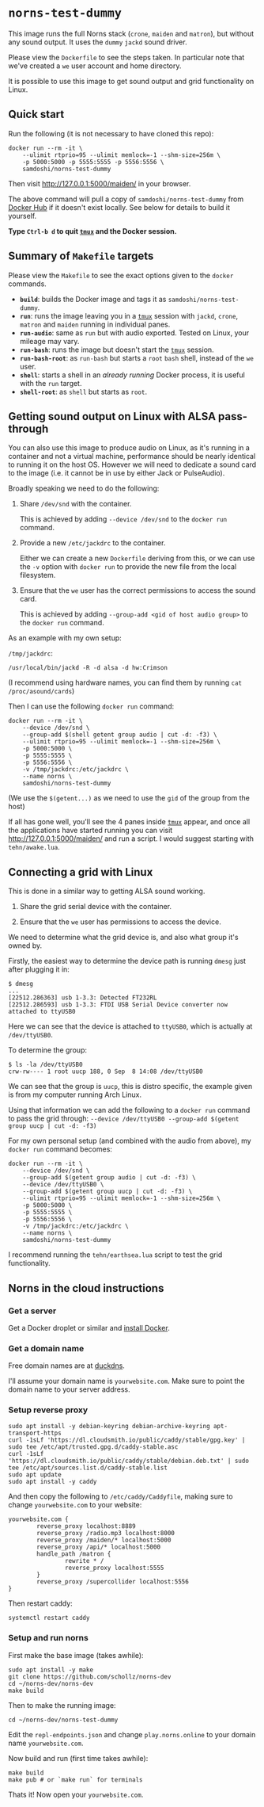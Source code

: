 # `norns-test-dummy`

This image runs the full Norns stack (`crone`, `maiden` and `matron`), but without any sound output. It uses the `dummy` `jackd` sound driver.

Please view the `Dockerfile` to see the steps taken. In particular note that we've created a `we` user account and home directory.

It is possible to use this image to get sound output and grid functionality on Linux.

## Quick start

Run the following (it is not necessary to have cloned this repo):

```
docker run --rm -it \
    --ulimit rtprio=95 --ulimit memlock=-1 --shm-size=256m \
    -p 5000:5000 -p 5555:5555 -p 5556:5556 \
    samdoshi/norns-test-dummy
```

Then visit http://127.0.0.1:5000/maiden/ in your browser.

The above command will pull a copy of `samdoshi/norns-test-dummy` from [Docker Hub](https://hub.docker.com/r/samdoshi/norns-test-dummy/) if it doesn't exist locally. See below for details to build it yourself.

**Type `Ctrl-b d` to quit [`tmux`][] and the Docker session.**

## Summary of `Makefile` targets

Please view the `Makefile` to see the exact options given to the `docker` commands.

 - **`build`**: builds the Docker image and tags it as `samdoshi/norns-test-dummy`.
 - **`run`**: runs the image leaving you in a [`tmux`][] session with `jackd`, `crone`, `matron` and `maiden` running in individual panes.
 - **`run-audio`**: same as `run` but with audio exported. Tested on Linux, your mileage may vary.
 - **`run-bash`**: runs the image but doesn't start the [`tmux`][] session.
 - **`run-bash-root`**: as `run-bash` but starts a `root` `bash` shell, instead of the `we` user.
 - **`shell`**: starts a shell in an _already running_ Docker process, it is useful with the `run` target.
 - **`shell-root`**: as `shell` but starts as `root`.

## Getting sound output on Linux with ALSA pass-through

You can also use this image to produce audio on Linux, as it's running in a container and not a virtual machine, performance should be nearly identical to running it on the host OS. However we will need to dedicate a sound card to the image (i.e. it cannot be in use by either Jack or PulseAudio).

Broadly speaking we need to do the following:

 1. Share `/dev/snd` with the container.

    This is achieved by adding `--device /dev/snd` to the `docker run` command.

 1. Provide a new `/etc/jackdrc` to the container.

    Either we can create a new `Dockerfile` deriving from this, or we can use the `-v` option with `docker run` to provide the new file from the local filesystem.

 1. Ensure that the `we` user has the correct permissions to access the sound card.

    This is achieved by adding `--group-add <gid of host audio group>` to the `docker run` command.

As an example with my own setup:

`/tmp/jackdrc`:

```
/usr/local/bin/jackd -R -d alsa -d hw:Crimson
```

(I recommend using hardware names, you can find them by running `cat /proc/asound/cards`)

Then I can use the following `docker run` command:

```
docker run --rm -it \
    --device /dev/snd \
    --group-add $(shell getent group audio | cut -d: -f3) \
    --ulimit rtprio=95 --ulimit memlock=-1 --shm-size=256m \
    -p 5000:5000 \
    -p 5555:5555 \
    -p 5556:5556 \
    -v /tmp/jackdrc:/etc/jackdrc \
    --name norns \
    samdoshi/norns-test-dummy
```

(We use the `$(getent...)` as we need to use the `gid` of the group from the host)

If all has gone well, you'll see the 4 panes inside [`tmux`][] appear, and once all the applications have started running you can visit http://127.0.0.1:5000/maiden/ and run a script. I would suggest starting with `tehn/awake.lua`.

## Connecting a grid with Linux

This is done in a similar way to getting ALSA sound working.

 1. Share the grid serial device with the container.

 1. Ensure that the `we` user has permissions to access the device.

We need to determine what the grid device is, and also what group it's owned by.

Firstly, the easiest way to determine the device path is running `dmesg` just after plugging it in:

```
$ dmesg
...
[22512.286363] usb 1-3.3: Detected FT232RL
[22512.286593] usb 1-3.3: FTDI USB Serial Device converter now attached to ttyUSB0
```

Here we can see that the device is attached to `ttyUSB0`, which is actually at `/dev/ttyUSB0`.

To determine the group:

```
$ ls -la /dev/ttyUSB0
crw-rw---- 1 root uucp 188, 0 Sep  8 14:08 /dev/ttyUSB0
```

We can see that the group is `uucp`, this is distro specific, the example given is from my computer running Arch Linux.

Using that information we can add the following to a `docker run` command to pass the grid through: `--device /dev/ttyUSB0 --group-add $(getent group uucp | cut -d: -f3)`

For my own personal setup (and combined with the audio from above), my `docker run` command becomes:

```
docker run --rm -it \
    --device /dev/snd \
    --group-add $(getent group audio | cut -d: -f3) \
    --device /dev/ttyUSB0 \
    --group-add $(getent group uucp | cut -d: -f3) \
    --ulimit rtprio=95 --ulimit memlock=-1 --shm-size=256m \
    -p 5000:5000 \
    -p 5555:5555 \
    -p 5556:5556 \
    -v /tmp/jackdrc:/etc/jackdrc \
    --name norns \
    samdoshi/norns-test-dummy
```

I recommend running the `tehn/earthsea.lua` script to test the grid functionality.

[`tmux`]: https://github.com/tmux/tmux

## Norns in the cloud instructions

### Get a server

Get a Docker droplet or similar and [install Docker](https://docs.docker.com/engine/install/ubuntu/).

### Get a domain name

Free domain names are at [duckdns](http://www.duckdns.org/).

I'll assume your domain name is `yourwebsite.com`. Make sure to point the domain name to your server address.


### Setup reverse proxy

```
sudo apt install -y debian-keyring debian-archive-keyring apt-transport-https
curl -1sLf 'https://dl.cloudsmith.io/public/caddy/stable/gpg.key' | sudo tee /etc/apt/trusted.gpg.d/caddy-stable.asc
curl -1sLf 'https://dl.cloudsmith.io/public/caddy/stable/debian.deb.txt' | sudo tee /etc/apt/sources.list.d/caddy-stable.list
sudo apt update
sudo apt install -y caddy
```

And then copy the following to `/etc/caddy/Caddyfile`, making sure to change `yourwebsite.com` to your website:

```Caddyfile
yourwebsite.com {
        reverse_proxy localhost:8889
        reverse_proxy /radio.mp3 localhost:8000
        reverse_proxy /maiden/* localhost:5000
        reverse_proxy /api/* localhost:5000
        handle_path /matron {
                rewrite * /
                reverse_proxy localhost:5555
        }
        reverse_proxy /supercollider localhost:5556
}
```

Then restart caddy:

```
systemctl restart caddy
```

### Setup and run norns

First make the base image (takes awhile):

```
sudo apt install -y make
git clone https://github.com/schollz/norns-dev
cd ~/norns-dev/norns-dev
make build
```

Then to make the running image:

```
cd ~/norns-dev/norns-test-dummy
```

Edit the `repl-endpoints.json` and change `play.norns.online` to your domain name `yourwebsite.com`.

Now build and run (first time takes awhile):

```
make build
make pub # or `make run` for terminals
```

Thats it! Now open your `yourwebsite.com`.

